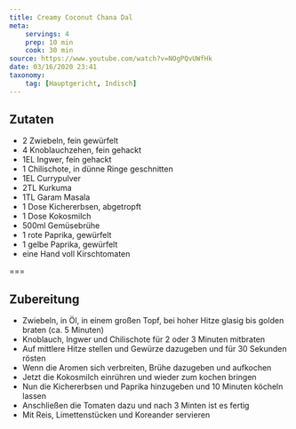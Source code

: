```yaml
---
title: Creamy Coconut Chana Dal
meta:
    servings: 4
    prep: 10 min
    cook: 30 min
source: https://www.youtube.com/watch?v=NOgPQvUWfHk
date: 03/16/2020 23:41
taxonomy:
    tag: [Hauptgericht, Indisch]
---
```

## Zutaten

* 2 Zwiebeln, fein gewürfelt
* 4 Knoblauchzehen, fein gehackt
* 1EL Ingwer, fein gehackt
* 1 Chilischote, in dünne Ringe geschnitten
* 1EL Currypulver
* 2TL Kurkuma
* 1TL Garam Masala
* 1 Dose Kichererbsen, abgetropft
* 1 Dose Kokosmilch
* 500ml Gemüsebrühe
* 1 rote Paprika, gewürfelt
* 1 gelbe Paprika, gewürfelt
* eine Hand voll Kirschtomaten

===

## Zubereitung

* Zwiebeln, in Öl, in einem großen Topf, bei hoher Hitze glasig bis golden braten (ca. 5 Minuten)
* Knoblauch, Ingwer und Chilischote für 2 oder 3 Minuten mitbraten
* Auf mittlere Hitze stellen und Gewürze dazugeben und für 30 Sekunden rösten
* Wenn die Aromen sich verbreiten, Brühe dazugeben und aufkochen
* Jetzt die Kokosmilch einrühren und wieder zum kochen bringen
* Nun die Kichererbsen und Paprika hinzugeben und 10 Minuten köcheln lassen
* Anschließen die Tomaten dazu und nach 3 Minten ist es fertig
* Mit Reis, Limettenstücken und Koreander servieren

